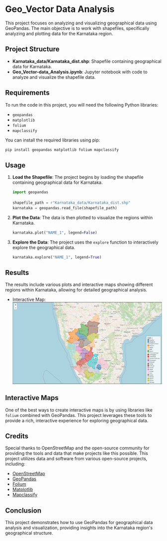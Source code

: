 
# Geo_Vector Data Analysis

This project focuses on analyzing and visualizing geographical data using GeoPandas. The main objective is to work with shapefiles, specifically analyzing and plotting data for the Karnataka region.

## Project Structure

- **Karnataka_data/Karnataka_dist.shp**: Shapefile containing geographical data for Karnataka.
- **Geo_Vector-data_Analysis.ipynb**: Jupyter notebook with code to analyze and visualize the shapefile data.

## Requirements

To run the code in this project, you will need the following Python libraries:
- `geopandas`
- `matplotlib`
- `folium`
- `mapclassify`

You can install the required libraries using pip:
```bash
pip install geopandas matplotlib folium mapclassify
```

## Usage

1. **Load the Shapefile**:
   The project begins by loading the shapefile containing geographical data for Karnataka.
   ```python
   import geopandas

   shapefile_path = r"Karnataka_data/Karnataka_dist.shp"
   karnataka = geopandas.read_file(shapefile_path)
   ```

2. **Plot the Data**:
   The data is then plotted to visualize the regions within Karnataka.
   ```python
   karnataka.plot("NAME_1", legend=False)
   ```

3. **Explore the Data**:
   The project uses the `explore` function to interactively explore the geographical data.
   ```python
   karnataka.explore("NAME_1", legend=True)
   ```

## Results

The results include various plots and interactive maps showing different regions within Karnataka, allowing for detailed geographical analysis.

- Interactive Map:
  ![Interactive Map](interactivemap.png)

## Interactive Maps

One of the best ways to create interactive maps is by using libraries like `folium` combined with GeoPandas. This project leverages these tools to provide a rich, interactive experience for exploring geographical data.

## Credits

Special thanks to OpenStreetMap and the open-source community for providing the tools and data that make projects like this possible. This project utilizes data and software from various open-source projects, including:
- [OpenStreetMap](https://www.openstreetmap.org/)
- [GeoPandas](https://geopandas.org/)
- [Folium](https://python-visualization.github.io/folium/)
- [Matplotlib](https://matplotlib.org/)
- [Mapclassify](https://github.com/pysal/mapclassify)

## Conclusion

This project demonstrates how to use GeoPandas for geographical data analysis and visualization, providing insights into the Karnataka region's geographical structure.
